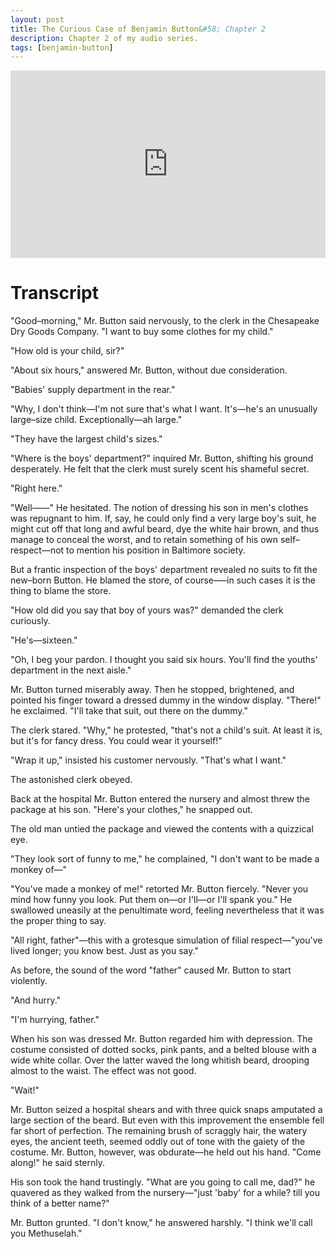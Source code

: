 ```yaml
---
layout: post
title: The Curious Case of Benjamin Button&#58; Chapter 2
description: Chapter 2 of my audio series.
tags: [benjamin-button]
---
```


<iframe width="100%" height="300" scrolling="no" frameborder="no" allow="autoplay" src="https://w.soundcloud.com/player/?url=https%3A//api.soundcloud.com/tracks/778700374&color=%23ff9900&auto_play=false&hide_related=false&show_comments=true&show_user=true&show_reposts=false&show_teaser=true&visual=true"></iframe>

# Transcript

"Good–morning," Mr. Button said nervously, to the clerk in the Chesapeake Dry Goods Company. "I want to buy some clothes for my child."

"How old is your child, sir?"

"About six hours," answered Mr. Button, without due consideration.

"Babies' supply department in the rear."

"Why, I don't think—I'm not sure that's what I want. It's—he's an unusually large–size child. Exceptionally—ah large."

"They have the largest child's sizes."

"Where is the boys' department?" inquired Mr. Button, shifting his ground desperately. He felt that the clerk must surely scent his shameful secret.

"Right here."

"Well——" He hesitated. The notion of dressing his son in men's clothes was repugnant to him. If, say, he could only find a very large boy's suit, he might cut off that long and awful beard, dye the white hair brown, and thus manage to conceal the worst, and to retain something of his own self–respect—not to mention his position in Baltimore society.

But a frantic inspection of the boys' department revealed no suits to fit the new–born Button. He blamed the store, of course—–in such cases it is the thing to blame the store.

"How old did you say that boy of yours was?" demanded the clerk curiously.

"He's—sixteen."

"Oh, I beg your pardon. I thought you said six hours. You'll find the youths' department in the next aisle."

Mr. Button turned miserably away. Then he stopped, brightened, and pointed his finger toward a dressed dummy in the window display. "There!" he exclaimed. "I'll take that suit, out there on the dummy."

The clerk stared. "Why," he protested, "that's not a child's suit. At least it is, but it's for fancy dress. You could wear it yourself!"

"Wrap it up," insisted his customer nervously. "That's what I want."

The astonished clerk obeyed.

Back at the hospital Mr. Button entered the nursery and almost threw the package at his son. "Here's your clothes," he snapped out.

The old man untied the package and viewed the contents with a quizzical eye.

"They look sort of funny to me," he complained, "I don't want to be made a monkey of—"

"You've made a monkey of me!" retorted Mr. Button fiercely. "Never you mind how funny you look. Put them on—or I'll—or I'll spank you." He swallowed uneasily at the penultimate word, feeling nevertheless that it was the proper thing to say.

"All right, father"—this with a grotesque simulation of filial respect—"you've lived longer; you know best. Just as you say."

As before, the sound of the word "father" caused Mr. Button to start violently.

"And hurry."

"I'm hurrying, father."

When his son was dressed Mr. Button regarded him with depression. The costume consisted of dotted socks, pink pants, and a belted blouse with a wide white collar. Over the latter waved the long whitish beard, drooping almost to the waist. The effect was not good.

"Wait!"

Mr. Button seized a hospital shears and with three quick snaps amputated a large section of the beard. But even with this improvement the ensemble fell far short of perfection. The remaining brush of scraggly hair, the watery eyes, the ancient teeth, seemed oddly out of tone with the gaiety of the costume. Mr. Button, however, was obdurate—he held out his hand. "Come along!" he said sternly.

His son took the hand trustingly. "What are you going to call me, dad?" he quavered as they walked from the nursery—"just 'baby' for a while? till you think of a better name?"

Mr. Button grunted. "I don't know," he answered harshly. "I think we'll call you Methuselah."
